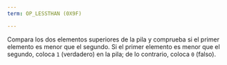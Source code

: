 ```yaml
---
term: OP_LESSTHAN (0X9F)

---
```

Compara los dos elementos superiores de la pila y comprueba si el primer elemento es menor que el segundo. Si el primer elemento es menor que el segundo, coloca `1` (verdadero) en la pila; de lo contrario, coloca `0` (falso).